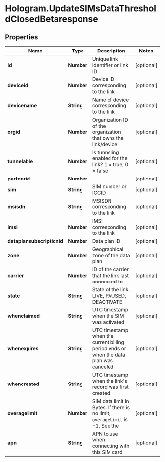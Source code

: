# Hologram.UpdateSIMsDataThresholdClosedBetaresponse

## Properties
Name | Type | Description | Notes
------------ | ------------- | ------------- | -------------
**id** | **Number** | Unique link identifier or link ID | [optional] 
**deviceid** | **Number** | Device ID corresponding to the link | [optional] 
**devicename** | **String** | Name of device corresponding to the link | [optional] 
**orgid** | **Number** | Organization ID of the organization that owns the link/device | [optional] 
**tunnelable** | **Number** | Is tunneling enabled for the link? 1 = true, 0 = false | [optional] 
**partnerid** | **Number** |  | [optional] 
**sim** | **String** | SIM number or ICCID | [optional] 
**msisdn** | **String** | MSISDN corresponding to the link | [optional] 
**imsi** | **Number** | IMSI corresponding to the link | [optional] 
**dataplansubscriptionid** | **Number** | Data plan ID | [optional] 
**zone** | **Number** | Geographical zone of the data plan | [optional] 
**carrier** | **Number** | ID of the carrier that the link last connected to | [optional] 
**state** | **String** | State of the link. LIVE, PAUSED, DEACTIVATE | [optional] 
**whenclaimed** | **String** | UTC timestamp when the SIM was activated | [optional] 
**whenexpires** | **String** | UTC timestamp when the current billing period ends or when the data plan was canceled | [optional] 
**whencreated** | **String** | UTC timestamp when the link's record was first created | [optional] 
**overagelimit** | **Number** | SIM data limit in Bytes. If there is no limit, `overagelimit` is -1. See the | [optional] 
**apn** | **String** | APN to use when connecting with this SIM card | [optional] 


